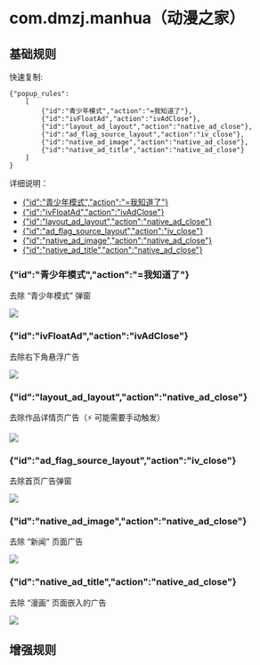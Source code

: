 # com.dmzj.manhua（动漫之家）

## 基础规则

快速复制:
```
{"popup_rules":
    [
        {"id":"青少年模式","action":"=我知道了"},
        {"id":"ivFloatAd","action":"ivAdClose"},
        {"id":"layout_ad_layout","action":"native_ad_close"},
        {"id":"ad_flag_source_layout","action":"iv_close"},
        {"id":"native_ad_image","action":"native_ad_close"},
        {"id":"native_ad_title","action":"native_ad_close"}
    ]
}
```
详细说明：
- [{"id":"青少年模式","action":"=我知道了"}](#id青少年模式action我知道了)
- [{"id":"ivFloatAd","action":"ivAdClose"}](#idivfloatadactionivadclose)
- [{"id":"layout_ad_layout","action":"native_ad_close"}](#idlayout_ad_layoutactionnative_ad_close)
- [{"id":"ad_flag_source_layout","action":"iv_close"}](#idad_flag_source_layoutactioniv_close)
- [{"id":"native_ad_image","action":"native_ad_close"}](#idnative_ad_imageactionnative_ad_close)
- [{"id":"native_ad_title","action":"native_ad_close"}](#idnative_ad_titleactionnative_ad_close)

### {"id":"青少年模式","action":"=我知道了"}
去除 “青少年模式” 弹窗

![](./assets/青少年模式弹窗.jpg)

### {"id":"ivFloatAd","action":"ivAdClose"}
去除右下角悬浮广告

![](./assets/右下角悬浮广告.jpg)

### {"id":"layout_ad_layout","action":"native_ad_close"}
去除作品详情页广告（⚡ 可能需要手动触发）

![](./assets/作品详情页广告.jpg)

### {"id":"ad_flag_source_layout","action":"iv_close"}
去除首页广告弹窗

![](./assets/首页广告弹窗.jpg)

### {"id":"native_ad_image","action":"native_ad_close"}
去除 “新闻” 页面广告

![](./assets/新闻页面广告.jpg)

### {"id":"native_ad_title","action":"native_ad_close"}
去除 “漫画” 页面嵌入的广告

![](./assets/漫画页面嵌入的广告.jpg)

## 增强规则
